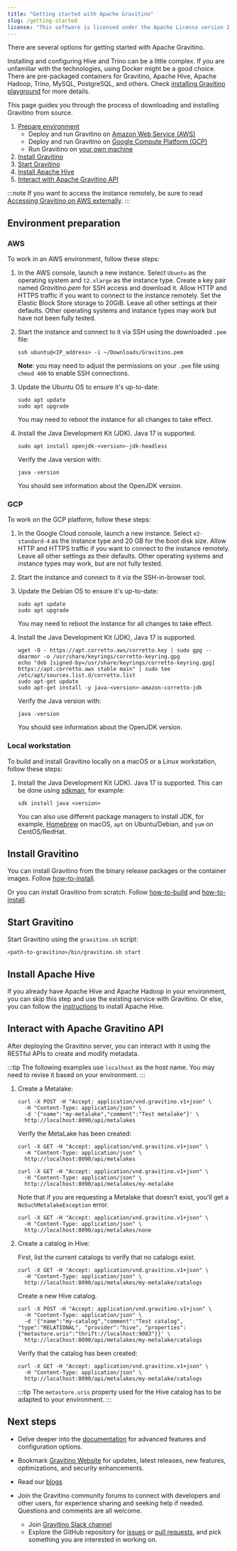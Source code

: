 ```yaml
---
title: "Getting started with Apache Gravitino"
slug: /getting-started
license: "This software is licensed under the Apache License version 2."
---
```


There are several options for getting started with Apache Gravitino.

<!--Docker option-->
Installing and configuring Hive and Trino can be a little complex.
If you are unfamiliar with the technologies, using Docker might be a good choice.
There are pre-packaged containers for Gravitino, Apache Hive, Apache Hadoop,
Trino, MySQL, PostgreSQL, and others.
Check [installing Gravitino playground](./playground.md) for more details.

<!--Build from source-->
This page guides you through the process of downloading and installing Gravitino
from source.

1. [Prepare environment](#environment-preparation)
   - Deploy and run Gravitino on [Amazon Web Service (AWS)](#aws)
   - Deploy and run Gravitino on [Google Compute Platform (GCP)](#gcp)
   - Run Gravitino on [your own machine](#local-workstation)
1. [Install Gravitino](#install-gravitino)
1. [Start Gravitino](#start-gravitino)
1. [Install Apache Hive](#install-apache-hive)
1. [Interact with Apache Gravitino API](#interact-with-apache-gravitino-api)

:::note
If you want to access the instance remotely, be sure to read
[Accessing Gravitino on AWS externally](./aws-remote-access.md).
:::

## Environment preparation

### AWS

To work in an AWS environment, follow these steps:

1. In the AWS console, launch a new instance.
   Select `Ubuntu` as the operating system and `t2.xlarge` as the instance type.
   Create a key pair named *Gravitino.pem* for SSH access and download it.
   Allow HTTP and HTTPS traffic if you want to connect to the instance remotely.
   Set the Elastic Block Store storage to 20GiB.
   Leave all other settings at their defaults.
   Other operating systems and instance types may work but have not been fully tested.

1. Start the instance and connect to it via SSH using the downloaded `.pem` file:

   ```shell
   ssh ubuntu@<IP_address> -i ~/Downloads/Gravitino.pem
   ```

   **Note**: you may need to adjust the permissions on your `.pem` file using
   `chmod 400` to enable SSH connections.

1. Update the Ubuntu OS to ensure it's up-to-date:

   ```shell
   sudo apt update
   sudo apt upgrade
   ```

   <!--TODO: need Red Hat commands?-->
   You may need to reboot the instance for all changes to take effect.

1. Install the Java Development Kit (JDK). Java 17 is supported.

   ```shell
   sudo apt install openjdk-<version>-jdk-headless
   ```

   Verify the Java version with:

   ```shell
   java -version
   ```

   You should see information about the OpenJDK version.

### GCP

To work on the GCP platform, follow these steps:

1. In the Google Cloud console, launch a new instance.
   Select `e2-standard-4` as the instance type and 20 GB for the boot disk size.
   Allow HTTP and HTTPS traffic if you want to connect to the instance remotely.
   Leave all other settings as their defaults.
   Other operating systems and instance types may work, but are not fully tested.

1. Start the instance and connect to it via the SSH-in-browser tool.

1. Update the Debian OS to ensure it's up-to-date:

   ```shell
   sudo apt update
   sudo apt upgrade
   ```

   You may need to reboot the instance for all changes to take effect.

1. Install the Java Development Kit (JDK), Java 17 is supported.

   ```shell
   wget -O - https://apt.corretto.aws/corretto.key | sudo gpg --dearmor -o /usr/share/keyrings/corretto-keyring.gpg
   echo "deb [signed-by=/usr/share/keyrings/corretto-keyring.gpg] https://apt.corretto.aws stable main" | sudo tee /etc/apt/sources.list.d/corretto.list
   sudo apt-get update
   sudo apt-get install -y java-<version>-amazon-corretto-jdk
   ```

   Verify the Java version with:

   ```shell
   java -version
   ```

   You should see information about the OpenJDK version.

### Local workstation

To build and install Gravitino locally on a macOS or a Linux workstation,
follow these steps:

1. Install the Java Development Kit (JDK). Java 17 is supported.
   This can be done using [sdkman](https://sdkman.io/), for example:

   ```shell
   sdk install java <version>
   ```

   You can also use different package managers to install JDK, for example,
   [Homebrew](https://brew.sh/) on macOS, `apt` on Ubuntu/Debian, and
   `yum` on CentOS/RedHat.

## Install Gravitino

You can install Gravitino from the binary release packages or the container images.
Follow [how-to-install](../how-to-install.md).

Or you can install Gravitino from scratch.
Follow [how-to-build](../how-to-build.md) and [how-to-install](../how-to-install.md).

## Start Gravitino

Start Gravitino using the `gravitino.sh` script:

```shell
<path-to-gravitino>/bin/gravitino.sh start
```

## Install Apache Hive

If you already have Apache Hive and Apache Hadoop in your environment,
you can skip this step and use the existing service with Gravitino.
Or else, you can follow the [instructions](./hive.md) to install Apache Hive.

## Interact with Apache Gravitino API

After deploying the Gravitino server, you can interact with it
using the RESTful APIs to create and modify metadata.

:::tip
The following examples use `localhost` as the host name.
You may need to revise it based on your environment.
:::

1. Create a Metalake:

   ```shell
   curl -X POST -H "Accept: application/vnd.gravitino.v1+json" \
     -H "Content-Type: application/json" \
     -d '{"name":"my-metalake","comment":"Test metalake"}' \
     http://localhost:8090/api/metalakes
   ```

   Verify the MetaLake has been created:

   ```shell
   curl -X GET -H "Accept: application/vnd.gravitino.v1+json" \
     -H "Content-Type: application/json" \
     http://localhost:8090/api/metalakes

   curl -X GET -H "Accept: application/vnd.gravitino.v1+json" \
     -H "Content-Type: application/json" \
     http://localhost:8090/api/metalakes/my-metalake
   ```

   Note that if you are requesting a Metalake that doesn't exist, you'll get a
   `NoSuchMetalakeException` error.

   ```shell
   curl -X GET -H "Accept: application/vnd.gravitino.v1+json" \
     -H "Content-Type: application/json" \
     http://localhost:8090/api/metalakes/none
   ```

1. Create a catalog in Hive:

   First, list the current catalogs to verify that no catalogs exist.

   ```shell
   curl -X GET -H "Accept: application/vnd.gravitino.v1+json" \
     -H "Content-Type: application/json" \
     http://localhost:8090/api/metalakes/my-metalake/catalogs
   ```

   Create a new Hive catalog.

   ```shell
   curl -X POST -H "Accept: application/vnd.gravitino.v1+json" \
     -H "Content-Type: application/json" \
     -d '{"name":"my-catalog","comment":"Test catalog", "type":"RELATIONAL", "provider":"hive", "properties":{"metastore.uris":"thrift://localhost:9083"}}' \
     http://localhost:8090/api/metalakes/my-metalake/catalogs
   ```

   Verify that the catalog has been created:

   ```shell
   curl -X GET -H "Accept: application/vnd.gravitino.v1+json" \
     -H "Content-Type: application/json" \
     http://localhost:8090/api/metalakes/my-metalake/catalogs
   ```

   :::tip
   The `metastore.uris` property used for the Hive catalog has to
   be adapted to your environment.
   :::

## Next steps

- Delve deeper into the [documentation](https://gravitino.apache.org/docs/latest)
  for advanced features and configuration options.

- Bookmark [Gravitino Website](https://gravitino.apache.org) for updates,
   latest releases, new features, optimizations, and security enhancements.

- Read our [blogs](https://gravitino.apache.org/blog)

- Join the Gravitino community forums to connect with developers and other users,
  for experience sharing and seeking help if needed.
  Questions and comments are all welcome.

  - Join [Gravitino Slack channel](https://the-asf.slack.com)
  - Explore the GitHub repository for [issues](https://github.com/apache/gravitino/issues)
    or [pull requests](https://github.com/apache/gravitino/pulls),
    and pick something you are interested in working on.

<img src="https://analytics.apache.org/matomo.php?idsite=62&rec=1&bots=1&action_name=GettingStarted" alt="" />

